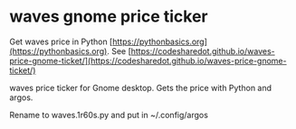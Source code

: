 # waves gnome price ticker

Get waves price in Python [https://pythonbasics.org](https://pythonbasics.org).
See [https://codesharedot.github.io/waves-price-gnome-ticket/](https://codesharedot.github.io/waves-price-gnome-ticket/)

waves price ticker for Gnome desktop. Gets the price with Python and argos.

Rename to waves.1r60s.py and put in ~/.config/argos
